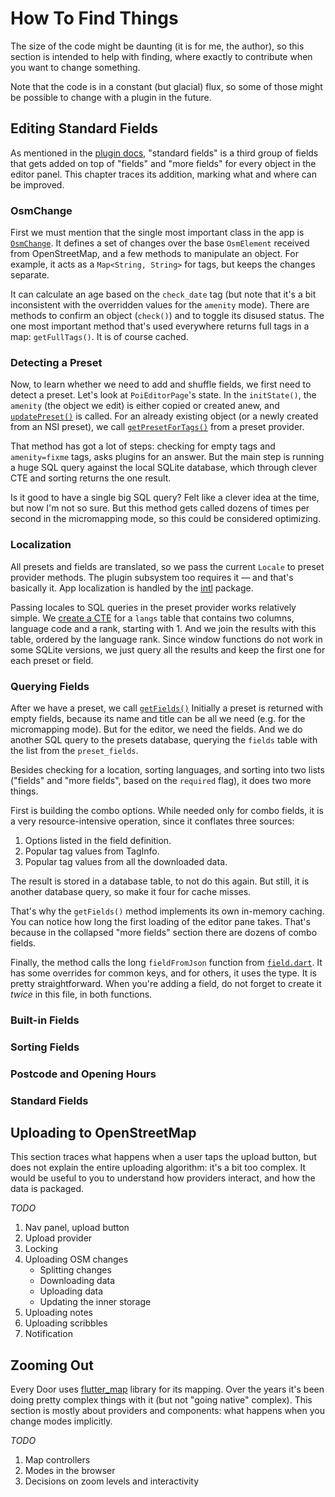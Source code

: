 # How To Find Things

The size of the code might be daunting (it is for me, the author), so this section
is intended to help with finding, where exactly to contribute when you want to change
something.

Note that the code is in a constant (but glacial) flux, so some of those might be
possible to change with a plugin in the future.

## Editing Standard Fields

As mentioned in the [plugin docs](../plugins/metadata/presets.md), "standard fields" is
a third group of fields that gets added on top of "fields" and "more fields" for every
object in the editor panel. This chapter traces its addition, marking what and where
can be improved.

### OsmChange

First we must mention that the single most important class in the app is
[`OsmChange`](https://github.com/Zverik/every_door/blob/v6.0/lib/models/amenity.dart).
It defines a set of changes over the base `OsmElement` received from OpenStreetMap,
and a few methods to manipulate an object. For example, it acts as a `Map<String, String>`
for tags, but keeps the changes separate.

It can calculate an age based on the `check_date`
tag (but note that it's a bit inconsistent with the overridden values for the
`amenity` mode). There are methods to confirm an object (`check()`) and to toggle
its disused status. The one most important method that's used everywhere returns
full tags in a map: `getFullTags()`. It is of course cached.

### Detecting a Preset

Now, to learn whether we need to add and shuffle fields, we first need to detect
a preset. Let's look at `PoiEditorPage`'s state. In the `initState()`, the `amenity`
(the object we edit) is either copied or created anew, and
[`updatePreset()`](https://github.com/Zverik/every_door/blob/v6.0/lib/screens/editor.dart#L101)
is called. For an already existing object (or a newly created from an NSI preset),
we call [`getPresetForTags()`](https://github.com/Zverik/every_door/blob/v6.0/lib/providers/presets.dart#L231)
from a preset provider.

That method has got a lot of steps: checking for empty tags and `amenity=fixme` tags,
asks plugins for an answer. But the main step is running a huge SQL query against
the local SQLite database, which through clever CTE and sorting returns the one result.

Is it good to have a single big SQL query? Felt like a clever idea at the time, but
now I'm not so sure. But this method gets called dozens of times per second in the
micromapping mode, so this could be considered optimizing.

### Localization

All presets and fields are translated, so we pass the current `Locale` to preset
provider methods. The plugin subsystem too requires it — and that's basically it.
App localization is handled by the [intl](https://docs.flutter.dev/ui/accessibility-and-internationalization/internationalization)
package.

Passing locales to SQL queries in the preset provider works relatively simple.
We [create a CTE](https://github.com/Zverik/every_door/blob/v6.0/lib/providers/presets.dart#L92)
for a `langs` table that contains two columns, language
code and a rank, starting with 1. And we join the results with this table,
ordered by the language rank. Since window functions do not work in some
SQLite versions, we just query all the results and keep the first one for
each preset or field.

### Querying Fields

After we have a preset, we call [`getFields()`](https://github.com/Zverik/every_door/blob/v6.0/lib/providers/presets.dart#L460)
Initially a preset is returned with empty fields, because its name and title
can be all we need (e.g. for the micromapping mode). But for the editor, we need
the fields. And we do another SQL query to the presets database,
querying the `fields` table with the list from the `preset_fields`.

Besides checking for a location, sorting languages, and sorting into two
lists ("fields" and "more fields", based on the `required` flag), it does two
more things.

First is building the combo options. While needed only for combo fields,
it is a very resource-intensive operation, since it conflates three sources:

1. Options listed in the field definition.
2. Popular tag values from TagInfo.
3. Popular tag values from all the downloaded data.

The result is stored in a database table, to not do this again. But still, it is
another database query, so make it four for cache misses.

That's why the `getFields()` method implements its own in-memory caching. You
can notice how long the first loading of the editor pane takes. That's because
in the collapsed "more fields" section there are dozens of combo fields.

Finally, the method calls the long `fieldFromJson` function from
[`field.dart`](https://github.com/Zverik/every_door/blob/main/lib/models/field.dart).
It has some overrides for common keys, and for others, it uses the type.
It is pretty straightforward. When you're adding a field, do not forget
to create it _twice_ in this file, in both functions.

### Built-in Fields

### Sorting Fields

### Postcode and Opening Hours

### Standard Fields

## Uploading to OpenStreetMap

This section traces what happens when a user taps the upload button, but does not explain
the entire uploading algorithm: it's a bit too complex. It would be useful to you to
understand how providers interact, and how the data is packaged.

_TODO_

1. Nav panel, upload button
2. Upload provider
3. Locking
4. Uploading OSM changes
    * Splitting changes
    * Downloading data
    * Uploading data
    * Updating the inner storage
5. Uploading notes
6. Uploading scribbles
7. Notification

## Zooming Out

Every Door uses [flutter\_map](https://pub.dev/packages/flutter_map) library for its mapping.
Over the years it's been doing pretty complex things with it (but not "going native" complex).
This section is mostly about providers and components: what happens when you change modes
implicitly.

_TODO_

1. Map controllers
2. Modes in the browser
3. Decisions on zoom levels and interactivity

